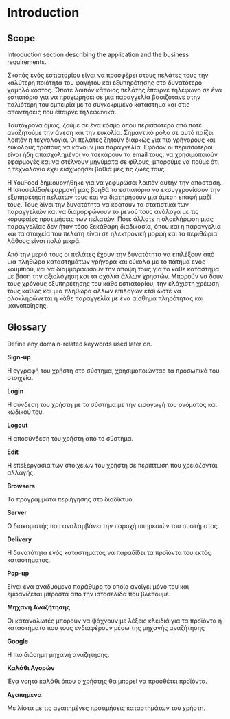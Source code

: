 # Introduction

## Scope

Introduction section describing the application and the business requirements.

Σκοπός ενός εστιατορίου είναι να προσφέρει στους πελάτες τους την καλύτερη ποιότητα του φαγήτου και εξυπηρέτησης στο δυνατότερο χαμηλό κόστος. Όποτε λοιπόν κάποιος πελάτης έπαιρνε τηλέφωνο σε ένα εστιατόριο για να προχωρήσει σε μια παραγγελία βασιζότανε στην παλιότερη του εμπειρία με το συγκεκριμένο κατάστημα και στις απαντήσεις που έπαιρνε τηλεφωνικά. 

Ταυτόχρονα όμως, ζούμε σε ένα κόσμο όπου περισσότερο από ποτέ αναζητούμε την άνεση και την ευκολία. Σημαντικό ρόλο σε αυτό παίζει λοιπόν η τεχνολογία. Οι πελάτες ζητούν διαρκώς για πιο γρήγορους και εύκολους τρόπους να κάνουν μια παραγγελία. Εφόσον οι περισσότεροι είναι ήδη απασχολημένοι να τσεκάρουν τα email τους, να χρησιμοποιούν εφαρμογές και να στέλνουν μηνύματα σε φίλους, μπορούμε να πούμε ότι η τεχνολογία έχει εισχωρήσει βαθιά μες τις ζωές τους. 

Η YouFood δημιουργήθηκε για να γεφυρώσει λοιπόν αυτήν την απόσταση. Η Ιστοσελίδα/εφαρμογή μας βοηθά τα εστιατόρια να εκσυγχρονίσουν την εξυπηρέτηση πελατών τους και να διατηρήσουν μια άμεση επαφή μαζί τους. Τους δίνει την δυνατότητα να κρατούν τα στατιστικά των παραγγελιών και να διαμορφώνουν το μενού τους ανάλογα με τις κορυφαίες προτιμήσεις των πελατών. Ποτέ άλλοτε η ολοκλήρωση μιας παραγγελίας δεν ήταν τόσο ξεκάθαρη διαδικασία, όπου και η παραγγελία και τα στοιχεία του πελάτη είναι σε ηλεκτρονική μορφή και τα περιθώρια λάθους είναι πολύ μικρά. 

Από την μεριά τους οι πελάτες έχουν την δυνατότητα να επιλέξουν από μια πληθώρα καταστημάτων γρήγορα και εύκολα με το πάτημα ενός κουμπιού, και να διαμμορφώσουν την άποψη τους για το κάθε κατάστημα με βάση την αξιολόγηση και τα σχόλια άλλων χρηστών. Μπορούν να δουν τους χρόνους εξυπηρέτησης του κάθε εστιατορίου, την ελάχιστη χρέωση τους καθώς και μια πληθώρα άλλων επιλογών έτσι ώστε να ολοκληρώνεται η κάθε παραγγελία με ένα αίσθημα πληρότητας και ικανοποίησης.


## Glossary

Define any domain-related keywords used later on.

**Sign-up**

Η εγγραφή του χρήστη στο σύστημα, χρησιμοποιώντας τα προσωπικά του στοιχεία.

**Login**

Η σύνδεση του χρήστη με το σύστημα με την εισαγωγή του ονόματος και κωδικού του.

**Logout**

Η αποσύνδεση του χρήστη από το σύστημα.

**Edit**

Η επεξεργασία των στοιχείων του χρήστη σε περίπτωση που χρειάζονται αλλαγής.

**Browsers**

Τα προγράμματα περιήγησης στο διαδίκτυο. 

**Server**

Ο διακομιστής που αναλαμβάνει την παροχή υπηρεσιών του συστήματος. 

**Delivery**

Η δυνατότητα ενός καταστήματος να παραδίδει τα προϊόντα του εκτός καταστήματος.

**Pop-up**

Είναι ένα αναδυόμενο παράθυρο το οποίο ανοίγει μόνο του και εμφανίζεται μπροστά από την ιστοσελίδα που βλέπουμε.

**Μηχανή Αναζήτησης**

Οι καταναλωτές μπορούν να ψάχνουν με λέξεις κλειδιά για τα προϊόντα ή καταστήματα που τους ενδιαφέρουν μέσω της μηχανής αναζήτησης

**Google**

Η πιο διάσημη μηχανή αναζήτησης.

**Καλάθι Αγορών**

Ένα νοητό καλάθι όπου ο χρήστης θα μπορεί να προσθέτει προϊόντα.

**Αγαπημενα**

Με λίστα με τις αγαπημένες προτιμήσεις καταστημάτων του χρήστη.

